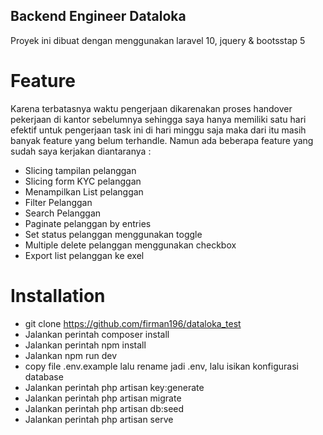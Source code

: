 ## Backend Engineer Dataloka
Proyek ini dibuat dengan menggunakan laravel 10, jquery & bootsstap 5 


# Feature #
Karena terbatasnya waktu pengerjaan dikarenakan proses handover pekerjaan di kantor sebelumnya sehingga saya hanya memiliki satu hari efektif untuk pengerjaan task ini di hari minggu saja maka dari itu masih banyak feature yang belum terhandle. Namun ada beberapa feature yang sudah saya kerjakan diantaranya :

- Slicing tampilan pelanggan
- Slicing form KYC pelanggan
- Menampilkan List pelanggan
- Filter Pelanggan 
- Search Pelanggan
- Paginate pelanggan by entries
- Set status pelanggan menggunakan toggle
- Multiple delete pelanggan menggunakan checkbox
- Export list pelanggan ke exel

# Installation #
- git clone https://github.com/firman196/dataloka_test
- Jalankan perintah composer install
- Jalankan perintah npm install
- Jalankan npm run dev
- copy file .env.example lalu rename jadi .env, lalu isikan konfigurasi database
- Jalankan perintah php artisan key:generate
- Jalankan perintah php artisan migrate
- Jalankan perintah php artisan db:seed
- Jalankan perintah php artisan serve














